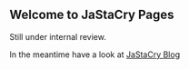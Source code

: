 ## Welcome to JaStaCry Pages

Still under internal review.

In the meantime have a look at [JaStaCry Blog](https://jastacry.org)

